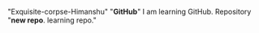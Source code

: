 "Exquisite-corpse-Himanshu"
"**GitHub**" 
I am learning GitHub.
Repository 
"**new repo**. learning repo." 
